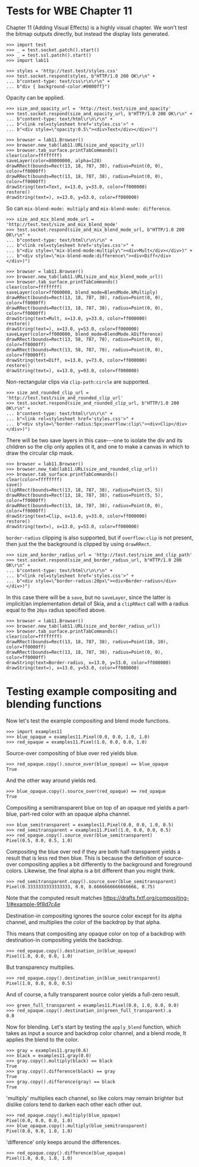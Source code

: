 Tests for WBE Chapter 11
========================

Chapter 11 (Adding Visual Effects) is a highly visual chapter. We won't
test the bitmap outputs directly, but instead the display lists generated.

    >>> import test
    >>> _ = test.socket.patch().start()
    >>> _ = test.ssl.patch().start()
    >>> import lab11

    >>> styles = 'http://test.test/styles.css'
    >>> test.socket.respond(styles, b"HTTP/1.0 200 OK\r\n" +
    ... b"content-type: text/css\r\n\r\n" +
    ... b"div { background-color:#0000ff}")

Opacity can be applied.

    >>> size_and_opacity_url = 'http://test.test/size_and_opacity'
    >>> test.socket.respond(size_and_opacity_url, b"HTTP/1.0 200 OK\r\n" +
    ... b"content-type: text/html\r\n\r\n" +
    ... b"<link rel=stylesheet href='styles.css'>" +
    ... b"<div style=\"opacity:0.5\"><div>Text</div></div>)")

    >>> browser = lab11.Browser()
    >>> browser.new_tab(lab11.URL(size_and_opacity_url))
    >>> browser.tab_surface.printTabCommands()
    clear(color=ffffffff)
    saveLayer(color=80000000, alpha=128)
    drawRRect(bounds=Rect(13, 18, 787, 38), radius=Point(0, 0), color=ff0000ff)
    drawRRect(bounds=Rect(13, 18, 787, 38), radius=Point(0, 0), color=ff0000ff)
    drawString(text=Text, x=13.0, y=33.0, color=ff000000)
    restore()
    drawString(text=), x=13.0, y=53.0, color=ff000000)

So can `mix-blend-mode: multiply` and `mix-blend-mode: difference`.

    >>> size_and_mix_blend_mode_url = 'http://test.test/size_and_mix_blend_mode'
    >>> test.socket.respond(size_and_mix_blend_mode_url, b"HTTP/1.0 200 OK\r\n" +
    ... b"content-type: text/html\r\n\r\n" +
    ... b"<link rel=stylesheet href='styles.css'>" +
    ... b"<div style=\"mix-blend-mode:multiply\"><div>Mult</div></div>)" +
    ... b"<div style=\"mix-blend-mode:difference\"><div>Diff</div></div>)")

    >>> browser = lab11.Browser()
    >>> browser.new_tab(lab11.URL(size_and_mix_blend_mode_url))
    >>> browser.tab_surface.printTabCommands()
    clear(color=ffffffff)
    saveLayer(color=ff000000, blend_mode=BlendMode.kMultiply)
    drawRRect(bounds=Rect(13, 18, 787, 38), radius=Point(0, 0), color=ff0000ff)
    drawRRect(bounds=Rect(13, 18, 787, 38), radius=Point(0, 0), color=ff0000ff)
    drawString(text=Mult, x=13.0, y=33.0, color=ff000000)
    restore()
    drawString(text=), x=13.0, y=53.0, color=ff000000)
    saveLayer(color=ff000000, blend_mode=BlendMode.kDifference)
    drawRRect(bounds=Rect(13, 58, 787, 78), radius=Point(0, 0), color=ff0000ff)
    drawRRect(bounds=Rect(13, 58, 787, 78), radius=Point(0, 0), color=ff0000ff)
    drawString(text=Diff, x=13.0, y=73.0, color=ff000000)
    restore()
    drawString(text=), x=13.0, y=93.0, color=ff000000)

Non-rectangular clips via `clip-path:circle` are supported.

    >>> size_and_rounded_clip_url = 'http://test.test/size_and_rounded_clip_url'
    >>> test.socket.respond(size_and_rounded_clip_url, b"HTTP/1.0 200 OK\r\n" +
    ... b"content-type: text/html\r\n\r\n" +
    ... b"<link rel=stylesheet href='styles.css'>" +
    ... b"<div style=\"border-radius:5px;overflow:clip\"><div>Clip</div></div>)")

There will be two save layers in this case---one to isolate the
div and its children so the clip only applies ot it, and one to
make a canvas in which to draw the circular clip mask.

    >>> browser = lab11.Browser()
    >>> browser.new_tab(lab11.URL(size_and_rounded_clip_url))
    >>> browser.tab_surface.printTabCommands()
    clear(color=ffffffff)
    save()
    clipRRect(bounds=Rect(13, 18, 787, 38), radius=Point(5, 5))
    drawRRect(bounds=Rect(13, 18, 787, 38), radius=Point(5, 5), color=ff0000ff)
    drawRRect(bounds=Rect(13, 18, 787, 38), radius=Point(0, 0), color=ff0000ff)
    drawString(text=Clip, x=13.0, y=33.0, color=ff000000)
    restore()
    drawString(text=), x=13.0, y=53.0, color=ff000000)

`border-radius` clipping is also supported, but if `overflow:clip` is not
present, then just the the background is clipped by using `drawRRect`.

    >>> size_and_border_radius_url = 'http://test.test/size_and_clip_path'
    >>> test.socket.respond(size_and_border_radius_url, b"HTTP/1.0 200 OK\r\n" +
    ... b"content-type: text/html\r\n\r\n" +
    ... b"<link rel=stylesheet href='styles.css'>" +
    ... b"<div style=\"border-radius:20px\"><div>Border-radius</div></div>)")

In this case there will be a `save`, but no `saveLayer`, since the latter
is implicit/an implementation detail of Skia, and a `clipRRect` call with a
radius equal to the `20px` radius specified above.

    >>> browser = lab11.Browser()
    >>> browser.new_tab(lab11.URL(size_and_border_radius_url))
    >>> browser.tab_surface.printTabCommands()
    clear(color=ffffffff)
    drawRRect(bounds=Rect(13, 18, 787, 38), radius=Point(10, 10), color=ff0000ff)
    drawRRect(bounds=Rect(13, 18, 787, 38), radius=Point(0, 0), color=ff0000ff)
    drawString(text=Border-radius, x=13.0, y=33.0, color=ff000000)
    drawString(text=), x=13.0, y=53.0, color=ff000000)

Testing example compositing and blending functions
==================================================

Now let's test the example compositing and blend mode functions.

    >>> import examples11
    >>> blue_opaque = examples11.Pixel(0.0, 0.0, 1.0, 1.0)
    >>> red_opaque = examples11.Pixel(1.0, 0.0, 0.0, 1.0)

Source-over compositing of blue over red yields blue.

    >>> red_opaque.copy().source_over(blue_opaque) == blue_opaque
    True

And the other way around yields red.

    >>> blue_opaque.copy().source_over(red_opaque) == red_opaque
    True

Compositing a semitransparent blue on top of an opaque red yields a part-blue,
part-red color with an opaque alpha channel.

    >>> blue_semitransparent = examples11.Pixel(0.0, 0.0, 1.0, 0.5)
    >>> red_semitransparent = examples11.Pixel(1.0, 0.0, 0.0, 0.5)
    >>> red_opaque.copy().source_over(blue_semitransparent)
    Pixel(0.5, 0.0, 0.5, 1.0)

Compositing the blue over red if they are both half-transparent yields a result
that is less red then blue. This is because the definition of source-over
compositing applies a bit differently to the background and foreground
colors. Likewise, the final alpha is a bit different than you might think.

    >>> red_semitransparent.copy().source_over(blue_semitransparent)
    Pixel(0.3333333333333333, 0.0, 0.6666666666666666, 0.75)

Note that the computed result matches
https://drafts.fxtf.org/compositing-1/#example-9f8d7c4e

Destination-in compositing ignores the source color except for its alpha
channel, and multiplies the color of the backdrop by that alpha.

This means that compositing any opaque color on top of a backdrop with
destination-in compositing yields the backdrop.

    >>> red_opaque.copy().destination_in(blue_opaque)
    Pixel(1.0, 0.0, 0.0, 1.0)

But transparency multiplies.

    >>> red_opaque.copy().destination_in(blue_semitransparent)
    Pixel(1.0, 0.0, 0.0, 0.5)

And of course, a fully transparent source color yields a full-zero result.

    >>> green_full_transparent = examples11.Pixel(0.0, 1.0, 0.0, 0.0)
    >>> red_opaque.copy().destination_in(green_full_transparent).a
    0.0

Now for blending. Let's start by testing the `apply_blend` function, which
takes as input a source and backdrop color channel, and a blend mode, It applies
the blend to the color.

    >>> gray = examples11.gray(0.6)
    >>> black = examples11.gray(0.0)
    >>> gray.copy().multiply(black) == black
    True
    >>> gray.copy().difference(black) == gray
    True
    >>> gray.copy().difference(gray) == black
    True

'multiply' multiplies each channel, so like colors may remain brighter but
 dislike colors tend to darken each other each other out.

    >>> red_opaque.copy().multiply(blue_opaque)
    Pixel(0.0, 0.0, 0.0, 1.0)
    >>> blue_opaque.copy().multiply(blue_semitransparent)
    Pixel(0.0, 0.0, 1.0, 1.0)

'difference' only keeps around the differences.

    >>> red_opaque.copy().difference(blue_opaque)
    Pixel(1.0, 0.0, 1.0, 1.0)
